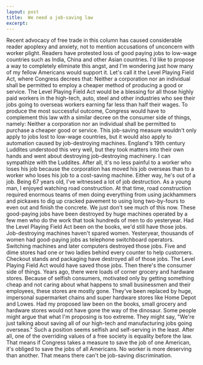 ```yaml
---
layout: post
title:  We need a job-saving law
excerpt:
---
```












Recent advocacy of free trade in this column has caused considerable reader apoplexy and anxiety, not to mention accusations of unconcern with worker plight. Readers have protested loss of good paying jobs to low-wage countries such as India, China and other Asian countries. I'd like to propose a way to completely eliminate this angst, and I'm wondering just how many of my fellow Americans would support it.
Let's call it the Level Playing Field Act, where Congress decrees that: Neither a corporation nor an individual shall be permitted to employ a cheaper method of producing a good or service.
The Level Playing Field Act would be a blessing for all those highly paid workers in the high-tech, auto, steel and other industries who see their jobs going to overseas workers earning far less than half their wages. To produce the most successful outcome, Congress would have to complement this law with a similar decree on the consumer side of things, namely: Neither a corporation nor an individual shall be permitted to purchase a cheaper good or service.
This job-saving measure wouldn't only apply to jobs lost to low-wage countries, but it would also apply to automation caused by job-destroying machines. England's 19th century Luddites understood this very well, but they took matters into their own hands and went about destroying job-destroying machinery.
I can sympathize with the Luddites. After all, it's no less painful to a worker who loses his job because the corporation has moved his job overseas than to a worker who loses his job to a cost-saving machine. Either way, he's out of a job.
 Being 67 years old, I've witnessed a lot of job destruction. As a young man, I enjoyed watching road construction. At that time, road construction required enormous teams of men doing everything from using jackhammers and pickaxes to dig up cracked pavement to using long two-by-fours to even out and finish the concrete. We just don't see much of this now. These good-paying jobs have been destroyed by huge machines operated by a few men who do the work that took hundreds of men to do yesteryear. Had the Level Playing Field Act been on the books, we'd still have those jobs.
Job-destroying machines haven't spared women. Yesteryear, thousands of women had good-paying jobs as telephone switchboard operators. Switching machines and later computers destroyed those jobs. Five and dime stores had one or two ladies behind every counter to help customers. Checkout stands and packaging have destroyed all of those jobs. The Level Playing Field Act would have saved those jobs.
Then there's the consumer side of things. Years ago, there were loads of corner grocery and hardware stores. Because of selfish consumers, motivated only by getting something cheap and not caring about what happens to small businessmen and their employees, these stores are mostly gone. They've been replaced by huge, impersonal supermarket chains and super hardware stores like Home Depot and Lowes. Had my proposed law been on the books, small grocery and hardware stores would not have gone the way of the dinosaur.
Some people might argue that what I'm proposing is too extreme. They might say, "We're just talking about saving all of our high-tech and manufacturing jobs going overseas." Such a position seems selfish and self-serving in the least. After all, one of the overriding values of a free society is equality before the law. That means if Congress takes a measure to save the job of one American, it's obliged to save the jobs of all Americans. No worker is more deserving than another. That means there can't be job-saving discrimination.


